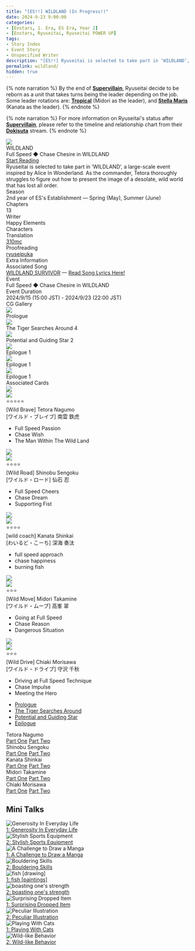 ```yaml
---
title: "[ES!!] WILDLAND (In Progress!)"
date: 2024-9-23 9:00:00
categories:
- [Enstars, 1. Era, ES Era, Year 2]
- [Enstars, Ryuseitai, Ryuseitai POWER UP]
tags:
- Story Index
- Event Story
- Unspecified Writer
description: "[ES!!] Ryuseitai is selected to take part in ‘WILDLAND’, an event inspired by Alice In Wonderland. As the commander, Tetora struggles to figure out how to present WILDLAND’s image…"
permalink: wildland/
hidden: true
---
```

<div class="preview-wrapper" style="--storyColor:#5ac189;--storyColor-rgb:90,193,137;--storyColor-h:147.4;--storyColor-s:45.4%;--storyColor-l:55.5%;">
    <div class="grid-wrapper">
        <div class="preview-background" style="background-image: url('https://f005.backblazeb2.com/file/reitoouji/ro_kFOH66e72235alc4.webp?timestamp=1726423613120')"></div>
        <div class="preview-box">
            <div class="title-area">
                <div class="title-area__title">WILDLAND</div>
                <div class="title-area__subtitle">Full Speed ◆ Chase Chesire in WILDLAND</div>
                <div class="title-area__start"><a href="/wildland/prologue">Start Reading</a></div>
            </div>
            <div class="info-area">
                <div class="synopsis">
                    Ryuseitai is selected to take part in ‘WILDLAND’, a large-scale event inspired by Alice In Wonderland. As the commander, Tetora thoroughly struggles to figure out how to present the image of a desolate, wild world that has lost all order.
                </div>
                <div class="info">
                    <div class="info-item season">
                        <div class="label">
                            Season
                        </div>
                        <div class="value">
                            2nd year of ES's Establishment — Spring (May), Summer (June)
                        </div>
                    </div>
                    <div class="info-item chapters">
                        <div class="label">
                            Chapters
                        </div>
                        <div class="value">
                            13
                        </div>
                    </div>
                    <div class="info-item writer">
                        <div class="label">
                            Writer
                        </div>
                        <div class="value">
                            Happy Elements
                        </div>
                    </div>
                    <div class="info-item characters">
                        <div class="label">
                            Characters
                        </div>
                        <div class="value">
                            <a href="/categories/Enstars/Tetora" character="Tetora"></a>
                            <a href="/categories/Enstars/Shinobu" character="Shinobu"></a>
                            <a href="/categories/Enstars/Kanata" character="Kanata"></a>
                            <a href="/categories/Enstars/Midori" character="Midori"></a>
                            <a href="/categories/Enstars/Chiaki" character="Chiaki"></a>
                        </div>
                    </div>
                    <div class="info-item tl">
                        <div class="label">
                            Translation
                        </div>
                        <div class="value">
                            <a href="/about">310mc</a>
                        </div>
                    </div>
                    <div class="info-item pr">
                        <div class="label">
                            Proofreading
                        </div>
                        <div class="value">
                            <a href="https://ryuseipuka.notion.site/proofed-by-ryuseipuka-020757643ea94baabea5e7d21f325a8b" target="_blank">ryuseipuka</a>
                        </div>
                    </div>
                </div>
            </div>
        </div>
    </div>
</div>

<!-- more -->

{% note narration %}
By the end of <b><a href="/supervillain" target="_blank">Supervillain</a></b>, Ryuseitai decide to be reborn as a unit that takes turns being the leader depending on the job. Some leader rotations are: <b><a href="/tropical" target="_blank">Tropical</a></b> (Midori as the leader), and <b><a href="/stella_maris" target="_blank">Stella Maris</a></b> (Kanata as the leader).
{% endnote %}

{% note narration %}
For more information on Ryuseitai's status after <b><a href="/supervillain" target="_blank">Supervillain</a></b>, please refer to the timeline and relationship chart from their <b><a href="/dokisuta_ryuseitai" target="_blank">Dokisuta</a></b> stream.
{% endnote %}

<style>
    .preview-wrapper {
        display: none;
    }
    @media (max-width: 567px) {
        .post-block {
            padding: 5px 10px 8px !important;
        }
    }
</style>

<link rel="stylesheet" href="/cssfolder/removewidth.css">

<div class="story-wrapper" style="--storyColor:#5ac189;--storyColor-rgb:90,193,137;--storyColor-h:147.4;--storyColor-s:45.4%;--storyColor-l:55.5%;">
    <div class="grid-wrapper">
        <div class="story-background" style="background: top/cover url(https://f005.backblazeb2.com/file/reitoouji/ro_ebPcu66e72235qM5.webp?timestamp=1726423612123)"></div>
        <div class="story-box">
            <div class="story-cover">
                <div><img src="https://f005.backblazeb2.com/file/reitoouji/ro_kFOH66e72235alc4.webp?timestamp=1726423613120"></div>
            </div>
            <div class="title-area">
                <div class="title-area__title">WILDLAND</div>
                <div class="title-area__subtitle">Full Speed ◆ Chase Chesire in WILDLAND</div>
                <div class="title-area__start">
                    <a href="prologue">Start Reading</a>
                </div>
            </div>
            <div class="info-area">
                <div class="synopsis">
                   Ryuseitai is selected to take part in ‘WILDLAND’, a large-scale event inspired by Alice In Wonderland. As the commander, Tetora thoroughly struggles to figure out how to present the image of a desolate, wild world that has lost all order.<!-- 『不思議の国のアリス』からインスピレーションを得た大規模イベント【ワイルドランド】に抜擢された『流星隊』。秩序を失い荒廃したワイルドな世界観を表現するため、隊長を務める鉄虎は四苦八苦する。-->
                </div>
                <div class="info">
                    <div class="info-item season">
                        <div class="label">
                            Season
                        </div>
                        <div class="value">
                            2nd year of ES's Establishment — Spring (May), Summer (June)
                        </div>
                    </div>
                    <div class="info-item chapters">
                        <div class="label">
                            Chapters
                        </div>
                        <div class="value">
                            13
                        </div>
                    </div>
                    <div class="info-item writer">
                        <div class="label">
                            Writer
                        </div>
                        <div class="value">
                            Happy Elements
                        </div>
                    </div>
                    <div class="info-item characters">
                        <div class="label">
                            Characters
                        </div>
                        <div class="value">
                            <a href="/categories/Enstars/Tetora" character="Tetora"></a>
                            <a href="/categories/Enstars/Shinobu" character="Shinobu"></a>
                            <a href="/categories/Enstars/Kanata" character="Kanata"></a>
                            <a href="/categories/Enstars/Midori" character="Midori"></a>
                            <a href="/categories/Enstars/Chiaki" character="Chiaki"></a>
                        </div>
                    </div>
                    <div class="info-item tl">
                        <div class="label">
                            Translation
                        </div>
                        <div class="value">
                            <a href="/about">310mc</a>
                        </div>
                    </div>
                    <div class="info-item pr">
                        <div class="label">
                            Proofreading
                        </div>
                        <div class="value">
                            <a href="https://ryuseipuka.notion.site/proofed-by-ryuseipuka-020757643ea94baabea5e7d21f325a8b" target="_blank">ryuseipuka</a>
                        </div>
                    </div>
                </div>
                <div class="extra-area">
                    <div class="tab-header">
                        <div class="tab-header__name">Extra Information</div>
                    </div>
                    <div class="tab-content">
                        <div class="tab-item">
                          <div class="label">
                            Associated Song
                            </div>
                          <div class="value">
                            <a href="https://www.youtube.com/watch?v=4kjR1jNWwnc">WILDLAND SURVIVOR</a> — <a href="/WILDLAND_SURVIVOR">Read Song Lyrics Here!</a>
                            </div>
                        </div>
                        <div class="tab-item">
                            <div class="label">
                                Event
                            </div>
                            <div class="value">
                                Full Speed ◆ Chase Chesire in WILDLAND<!--激走◆チェイス・チェシャ in WILDLAND-->
                            </div>
                        </div>
                        <div class="tab-item">
                            <div class="label">
                                Event Duration
                            </div>
                            <div class="value">
                                2024/9/15 (15:00 JST) - 2024/9/23 (22:00 JST)
                            </div>
                        </div>
                    </div>
                </div>
                <div class="cg-gallery">
                    <div class="tab-header">
                        <div class="tab-header__name">CG Gallery</div>
                    </div>
                    <div class="tab-content">
                        <div class="gallery">
                            <div class="gallery-item">
                                <div class="image">
                                    <img src="https://f005.backblazeb2.com/file/reitoouji/ro_ebPcu66e72235qM5.webp?timestamp=1726423612123">
                                </div>
                                <div class="caption">
                                    Prologue
                                </div>
                            </div>
                            <div class="gallery-item">
                                <div class="image">
                                    <img src="https://f005.backblazeb2.com/file/reitoouji/ro_JjyLF66e722352s5.webp?timestamp=1726423612363">
                                </div>
                                <div class="caption">
                                    The Tiger Searches Around 4
                                </div>
                            </div>
                            <div class="gallery-item">
                                <div class="image">
                                    <img src="https://f005.backblazeb2.com/file/reitoouji/ro_K32Wm66e72235Rf5.webp?timestamp=1726423611821">
                                </div>
                                <div class="caption">
                                    Potential and Guiding Star 2
                                </div>
                            </div>
                            <div class="gallery-item">
                                <div class="image">
                                    <img src="https://f005.backblazeb2.com/file/reitoouji/ro_16m66e72235E3tz3.webp?timestamp=1726423613306">
                                </div>
                                <div class="caption">
                                    Epilogue 1
                                </div>
                            </div>
                            <div class="gallery-item">
                                <div class="image">
                                    <img src="https://f005.backblazeb2.com/file/reitoouji/ro_vaRAJb66e72235r6.webp?timestamp=1726423612562">
                                </div>
                                <div class="caption">
                                    Epilogue 1
                                </div>
                            </div>
                            <div class="gallery-item">
                                <div class="image">
                                    <img src="https://f005.backblazeb2.com/file/reitoouji/ro_66e722355LL811G0.webp?timestamp=1726423613007">
                                </div>
                                <div class="caption">
                                    Epilogue 1
                                </div>
                            </div>
                        </div>
                    </div>
                </div>
                <div class="story-cards">
                    <div class="tab-header">
                        <div class="tab-header__name">Associated Cards</div>
                    </div>
                    <div class="tab-content">
                        <div class="cards">
                            <div class="cards-item">
                                <div class="image">
                                    <div class="single unbloomed">
                                        <img src="https://f005.backblazeb2.com/file/reitoouji/ro_oE66e72235BsrSb2.webp?timestamp=1726423611216">
                                    </div>
                                    <div class="single bloomed">
                                        <img src="https://f005.backblazeb2.com/file/reitoouji/ro_1s66e72235XkZzJ2.webp?timestamp=1726423611381">
                                    </div>
                                    <div class="quotes__wrapper">
                                        <div class="quotes">
                                            <div class="unbloomed"><!--TBA--></div>
                                            <div class="bloomed"><!--TBA--></div>
                                        </div>
                                    </div>
                                </div>
                                <div class="lightbox">
                                    <div class="card__name">⭐⭐⭐⭐⭐<br>[Wild Brave] Tetora Nagumo</div>
                                    <div class="card__jp">[ワイルド・ブレイブ] 南雲 鉄虎</div>
                                    <div class="skills">
                                        <ul>
                                            <li id="center">
                                                <div class="name">Full Speed Passion<!--激走パッション--></div>
                                                <div class="desc"></div>
                                            </li>
                                            <li id="live">
                                                <div class="name">Chase Wish<!--チェイスウィッシュ--></div>
                                                <div class="desc"></div>
                                            </li>
                                            <li id="lesson">
                                                <div class="name">The Man Within The Wild Land<!--荒野のなかの男--></div>
                                                <div class="desc"></div>
                                            </li>
                                        </ul>
                                    </div>
                                </div>
                            </div>
                            <div class="cards-item">
                                <div class="image">
                                    <div class="single unbloomed">
                                        <img src="https://f005.backblazeb2.com/file/reitoouji/ro_Ur7dv66e72235AS5.webp?timestamp=1726423610977">
                                    </div>
                                    <div class="single bloomed">
                                        <img src="https://f005.backblazeb2.com/file/reitoouji/ro_4Z66e72235QXemr2.webp?timestamp=1726423611373">
                                    </div>
                                    <div class="quotes__wrapper">
                                        <div class="quotes">
                                            <div class="unbloomed"><!--TBA--></div>
                                            <div class="bloomed"><!--TBA--></div>
                                        </div>
                                    </div>
                                </div>
                                <div class="lightbox">
                                    <div class="card__name">⭐⭐⭐⭐<br>[Wild Road] Shinobu Sengoku</div>
                                    <div class="card__jp">[ワイルド・ロード] 仙石 忍</div>
                                    <div class="skills">
                                        <ul>
                                            <li id="center">
                                                <div class="name">Full Speed Cheers<!--激走チアーズ--></div>
                                                <div class="desc"></div>
                                            </li>
                                            <li id="live">
                                                <div class="name">Chase Dream<!--チェイスドリーム--></div>
                                                <div class="desc"></div>
                                            </li>
                                            <li id="lesson">
                                                <div class="name">Supporting Fist<!--支える拳--></div>
                                                <div class="desc"></div>
                                            </li>
                                        </ul>
                                    </div>
                                </div>
                            </div>
                            <div class="cards-item">
                                <div class="image">
                                    <div class="single unbloomed">
                                        <img src="https://f005.backblazeb2.com/file/reitoouji/ro_YtlqfC66e72235M6.webp?timestamp=1726423611093">
                                    </div>
                                    <div class="single bloomed">
                                        <img src="https://f005.backblazeb2.com/file/reitoouji/ro_Bs14466e72235WH5.webp?timestamp=1726423611695">
                                    </div>
                                    <div class="quotes__wrapper">
                                        <div class="quotes">
                                            <div class="unbloomed"><!--TBA--></div>
                                            <div class="bloomed"><!--TBA--></div>
                                        </div>
                                    </div>
                                </div>
                                <div class="lightbox">
                                    <div class="card__name">⭐⭐⭐⭐<br>[wild coach] Kanata Shinkai</div>
                                    <div class="card__jp">[わいるど・こーち] 深海 奏汰</div>
                                    <div class="skills">
                                        <ul>
                                            <li id="center">
                                                <div class="name">full speed approach<!--げきそうあぷろーち--></div>
                                                <div class="desc"></div>
                                            </li>
                                            <li id="live">
                                                <div class="name">chase happiness<!--ちぇいすはぴねす--></div>
                                                <div class="desc"></div>
                                            </li>
                                            <li id="lesson">
                                                <div class="name">burning fish<!--もえるさかな--></div>
                                                <div class="desc"></div>
                                            </li>
                                        </ul>
                                    </div>
                                </div>
                            </div>
                            <div class="cards-item">
                                <div class="image">
                                    <div class="single unbloomed">
                                        <img src="https://f005.backblazeb2.com/file/reitoouji/ro_66e72235jo3JaKz0.webp?timestamp=1726423611341">
                                    </div>
                                    <div class="single bloomed">
                                        <img src="https://f005.backblazeb2.com/file/reitoouji/ro_go0HMa66e72235r6.webp?timestamp=1726423611209">
                                    </div>
                                    <div class="quotes__wrapper">
                                        <div class="quotes">
                                            <div class="unbloomed"><!--TBA--></div>
                                            <div class="bloomed"><!--TBA--></div>
                                        </div>
                                    </div>
                                </div>
                                <div class="lightbox">
                                    <div class="card__name">⭐⭐⭐<br>[Wild Move] Midori Takamine</div>
                                    <div class="card__jp">[ワイルド・ムーブ] 高峯 翠</div>
                                    <div class="skills">
                                        <ul>
                                            <li id="center">
                                                <div class="name">Going at Full Speed<!--激走ゴーイング--></div>
                                                <div class="desc"></div>
                                            </li>
                                            <li id="live">
                                                <div class="name">Chase Reason<!--チェイスリーズン--></div>
                                                <div class="desc"></div>
                                            </li>
                                            <li id="lesson">
                                                <div class="name">Dangerous Situation<!--危険な状況--></div>
                                                <div class="desc"></div>
                                            </li>
                                        </ul>
                                    </div>
                                </div>
                            </div>
                            <div class="cards-item">
                                <div class="image">
                                    <div class="single unbloomed">
                                        <img src="https://f005.backblazeb2.com/file/reitoouji/ro_XalO5av66e722357.webp?timestamp=1726423611236">
                                    </div>
                                    <div class="single bloomed">
                                        <img src="https://f005.backblazeb2.com/file/reitoouji/ro_0xa66e72235PTgw3.webp?timestamp=1726423611357">
                                    </div>
                                    <div class="quotes__wrapper">
                                        <div class="quotes">
                                            <div class="unbloomed"><!--TBA--></div>
                                            <div class="bloomed"><!--TBA--></div>
                                        </div>
                                    </div>
                                </div>
                                <div class="lightbox">
                                    <div class="card__name">⭐⭐⭐<br>[Wild Drive] Chiaki Morisawa</div>
                                    <div class="card__jp">[ワイルド・ドライブ] 守沢 千秋</div>
                                    <div class="skills">
                                        <ul>
                                            <li id="center">
                                                <div class="name">Driving at Full Speed Technique<!--激走テクニック--></div>
                                                <div class="desc"></div>
                                            </li>
                                            <li id="live">
                                                <div class="name">Chase Impulse<!--チェイスインパルス--></div>
                                                <div class="desc"></div>
                                            </li>
                                            <li id="lesson">
                                                <div class="name">Meeting the Hero<!--見参ヒーロー--></div>
                                                <div class="desc"></div>
                                            </li>
                                        </ul>
                                    </div>
                                </div>
                            </div>
                        </div>
                    </div>
                </div>
            </div>
            <div class="chapter-area">
                <div class="chapters">
                    <ul>
                        <li>
                            <a href="prologue" id="">Prologue</a>
                        </li>
                        <li>
                            <a href="first_half" id="">The Tiger Searches Around</a>
                        </li>
                        <li>
                            <a href="second_half" id="">Potential and Guiding Star</a>
                        </li>
                        <li>
                            <a href="epilogue" id="">Epilogue</a>
                        </li>
                    </ul>
                </div>
                <div class="mini-talks">
                    <div class="mini-talk">
                        <div class="mt-header">Tetora Nagumo</div>
                        <div class="mt-content">
                        <div class="item">
                            <a href="minitalk/tetora_1" id="">Part One</a>
                            <a href="minitalk/tetora_2" id="">Part Two</a>
                            </div>
                        </div>
                    </div>
                    <div class="mini-talk">
                        <div class="mt-header">Shinobu Sengoku</div>
                        <div class="mt-content">
                            <div class="item">
                            <a href="minitalk/shinobu_1" id="">Part One</a>
                            <a href="minitalk/shinobu_2" id="">Part Two</a>
                            </div>
                        </div>
                    </div>
                    <div class="mini-talk">
                        <div class="mt-header">Kanata Shinkai</div>
                        <div class="mt-content">
                            <div class="item">
                            <a href="minitalk/kanata_1" id="">Part One</a>
                            <a href="minitalk/kanata_2" id="">Part Two</a>
                            </div>
                        </div>
                    </div>
                    <div class="mini-talk">
                        <div class="mt-header">Midori Takamine</div>
                        <div class="mt-content">
                            <div class="item">
                            <a href="minitalk/midori_1" id="">Part One</a>
                            <a href="minitalk/midori_2" id="">Part Two</a>
                            </div>
                        </div>
                    </div>
                    <div class="mini-talk">
                        <div class="mt-header">Chiaki Morisawa</div>
                        <div class="mt-content">
                            <div class="item">
                            <a href="minitalk/chiaki_1" id="">Part One</a>
                            <a href="minitalk/chiaki_2" id="">Part Two</a>
                            </div>
                        </div>
                    </div>
                </div>
            </div>
        </div>
    </div>
</div>

## Mini Talks

<div class="stories">
    <div class="story">
        <div class="thumbimage">
            <img
                src="https://f005.backblazeb2.com/file/reitoouji/ro_oE66e72235BsrSb2.webp?timestamp=1726423611216"
                alt="Generosity In Everyday Life"
            />
        </div>
        <a href="/wildland/minitalk/tetora_1" class="storyName" target="_blank">
            <span>1: Generosity In Everyday Life</span>
            <span class="read"></span>
        </a>
    </div>
    <div class="story">
        <div class="thumbimage">
            <img
                src="https://f005.backblazeb2.com/file/reitoouji/ro_1s66e72235XkZzJ2.webp?timestamp=1726423611381"
                alt="Stylish Sports Equipment"
            />
        </div>
        <a href="/wildland/minitalk/tetora_2" class="storyName" target="_blank">
            <span>2: Stylish Sports Equipment</span>
            <span class="read"></span>
        </a>
    </div>
    <div class="story">
        <div class="thumbimage">
            <img
                src="https://f005.backblazeb2.com/file/reitoouji/ro_Ur7dv66e72235AS5.webp?timestamp=1726423610977"
                alt="A Challenge to Draw a Manga"
            />
        </div>
        <a href="/wildland/minitalk/shinobu_1" class="storyName" target="_blank">
            <span>1: A Challenge to Draw a Manga</span>
            <span class="read"></span>
        </a>
    </div>
    <div class="story">
        <div class="thumbimage">
            <img
                src="https://f005.backblazeb2.com/file/reitoouji/ro_4Z66e72235QXemr2.webp?timestamp=1726423611373"
                alt="Bouldering Skills"
            />
        </div>
        <a href="/wildland/minitalk/shinobu_2" class="storyName" target="_blank">
            <span>2: Bouldering Skills</span>
            <span class="read"></span>
        </a>
    </div>
    <div class="story">
        <div class="thumbimage">
            <img
                src="https://f005.backblazeb2.com/file/reitoouji/ro_YtlqfC66e72235M6.webp?timestamp=1726423611093"
                alt="fish [drawing]"
            />
        </div>
        <a href="/wildland/minitalk/kanata_1" class="storyName" target="_blank">
            <span>1: fish [paintings]</span>
            <span class="read"></span>
        </a>
    </div>
    <div class="story">
        <div class="thumbimage">
            <img
                src="https://f005.backblazeb2.com/file/reitoouji/ro_Bs14466e72235WH5.webp?timestamp=1726423611695"
                alt="boasting one's strength"
            />
        </div>
        <a href="/wildland/minitalk/kanata_2" class="storyName" target="_blank">
            <span>2: boasting one's strength</span>
            <span class="read"></span>
        </a>
    </div>
    <div class="story">
        <div class="thumbimage">
            <img
                src="https://f005.backblazeb2.com/file/reitoouji/ro_66e72235jo3JaKz0.webp?timestamp=1726423611341"
                alt="Surprising Dropped Item"
            />
        </div>
        <a href="/wildland/minitalk/midori_1" class="storyName" target="_blank">
            <span>1: Surprising Dropped Item</span>
            <span class="read"></span>
        </a>
    </div>
    <div class="story">
        <div class="thumbimage">
            <img
                src="https://f005.backblazeb2.com/file/reitoouji/ro_go0HMa66e72235r6.webp?timestamp=1726423611209"
                alt="Peculiar Illustration"
            />
        </div>
        <a href="/wildland/minitalk/midori_2" class="storyName" target="_blank">
            <span>2: Peculiar Illustration</span>
            <span class="read"></span>
        </a>
    </div>
    <div class="story">
        <div class="thumbimage">
            <img
                src="https://f005.backblazeb2.com/file/reitoouji/ro_XalO5av66e722357.webp?timestamp=1726423611236"
                alt="Playing With Cats"
            />
        </div>
        <a href="/wildland/minitalk/chiaki_1" class="storyName" target="_blank">
            <span>1: Playing With Cats</span>
            <span class="read"></span>
        </a>
    </div>
    <div class="story">
        <div class="thumbimage">
            <img
                src="https://f005.backblazeb2.com/file/reitoouji/ro_0xa66e72235PTgw3.webp?timestamp=1726423611357"
                alt="Wild-like Behavior"
            />
        </div>
        <a href="/wildland/minitalk/chiaki_2" class="storyName" target="_blank">
            <span>2: Wild-like Behavior</span>
            <span class="read"></span>
        </a>
    </div>
</div>
